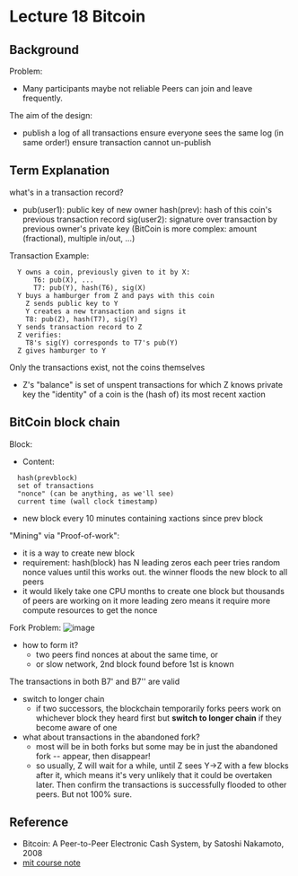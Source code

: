 # Lecture 18 Bitcoin

## Background
Problem:
- Many participants maybe not reliable
  Peers can join and leave frequently.

The aim of the design:
- publish a log of all transactions
  ensure everyone sees the same log (in same order!)
  ensure transaction cannot un-publish


## Term Explanation
what's in a transaction record?
- pub(user1): public key of new owner
  hash(prev): hash of this coin's previous transaction record
  sig(user2): signature over transaction by previous owner's private key
  (BitCoin is more complex: amount (fractional), multiple in/out, ...)

Transaction Example:
```
  Y owns a coin, previously given to it by X:
      T6: pub(X), ...
      T7: pub(Y), hash(T6), sig(X)
  Y buys a hamburger from Z and pays with this coin
    Z sends public key to Y
    Y creates a new transaction and signs it
    T8: pub(Z), hash(T7), sig(Y)
  Y sends transaction record to Z
  Z verifies:
    T8's sig(Y) corresponds to T7's pub(Y)
  Z gives hamburger to Y
```  


Only the transactions exist, not the coins themselves
- Z's "balance" is set of unspent transactions for which Z knows private key
  the "identity" of a coin is the (hash of) its most recent xaction

## BitCoin block chain
Block:
- Content:
```
  hash(prevblock)
  set of transactions
  "nonce" (can be anything, as we'll see)
  current time (wall clock timestamp)
```  
- new block every 10 minutes containing xactions since prev block  

"Mining" via "Proof-of-work":
- it is a way to create new block
- requirement: hash(block) has N leading zeros
  each peer tries random nonce values until this works out.
  the winner floods the new block to all peers
- it would likely take one CPU months to create one block
  but thousands of peers are working on it
  more leading zero means it require more compute resources to get the nonce

Fork Problem:
![image](https://user-images.githubusercontent.com/11788053/103430641-001ea100-4b7b-11eb-80b6-127c3678297a.png)
- how to form it?
  + two peers find nonces at about the same time, or
  + or slow network, 2nd block found before 1st is known

The transactions in both B7' and B7'' are valid

- switch to longer chain
    + if two successors, the blockchain temporarily forks
    peers work on whichever block they heard first
    but **switch to longer chain** if they become aware of one
- what about transactions in the abandoned fork?
  - most will be in both forks
  but some may be in just the abandoned fork -- appear, then disappear!
  - so usually, Z will wait for a while, until Z sees Y->Z with a few blocks after it, which means it's very unlikely that it could be overtaken later. Then confirm the transactions is successfully flooded to other peers. But not 100% sure.

## Reference
- Bitcoin: A Peer-to-Peer Electronic Cash System, by Satoshi Nakamoto, 2008
- [mit course note](https://pdos.csail.mit.edu/6.824/notes/l-bitcoin.txt)
